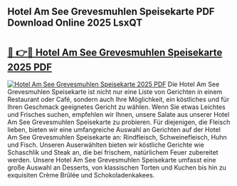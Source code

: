 ## Hotel Am See Grevesmuhlen Speisekarte PDF Download Online 2025 LsxQT

# <h2><a href="http://gcddvbm.nevu.top/?p=Hotel+Am+See+Grevesmuhlen+Speisekarte">🔗 👉🔴 Hotel Am See Grevesmuhlen Speisekarte 2025 PDF</a></h2>

[![Hotel Am See Grevesmuhlen Speisekarte 2025 PDF](https://i.imgur.com/dBaPXMq.png)](http://gcddvbm.nevu.top/?p=Hotel+Am+See+Grevesmuhlen+Speisekarte)
Die Hotel Am See Grevesmuhlen Speisekarte ist nicht nur eine Liste von Gerichten in einem Restaurant oder Café, sondern auch Ihre Möglichkeit, ein köstliches und für Ihren Geschmack geeignetes Gericht zu wählen. Wenn Sie etwas Leichtes und Frisches suchen, empfehlen wir Ihnen, unsere Salate aus unserer Hotel Am See Grevesmuhlen Speisekarte zu probieren. Für diejenigen, die Fleisch lieben, bieten wir eine umfangreiche Auswahl an Gerichten auf der Hotel Am See Grevesmuhlen Speisekarte an: Rindfleisch, Schweinefleisch, Huhn und Fisch. Unseren Auserwählten bieten wir köstliche Gerichte wie Schaschlik und Steak an, die bei frischem, natürlichem Feuer zubereitet werden. Unsere Hotel Am See Grevesmuhlen Speisekarte umfasst eine große Auswahl an Desserts, von klassischen Torten und Kuchen bis hin zu exquisiten Crème Brûlée und Schokoladenkakees.
